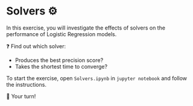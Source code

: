 
# Solvers ⚙️

In this exercise, you will investigate the effects of solvers on the performance of Logistic Regression models.

❓ Find out which solver:
- Produces the best precision score?
- Takes the shortest time to converge?

To start the exercise, open `Solvers.ipynb` in `jupyter notebook` and follow the instructions.

🚀 Your turn!
